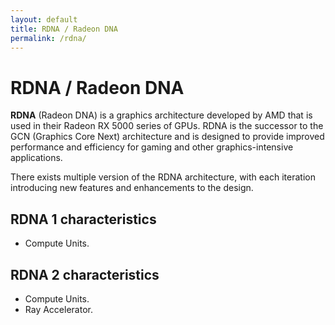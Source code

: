 ```yaml
---
layout: default
title: RDNA / Radeon DNA
permalink: /rdna/
---
```


# RDNA / Radeon DNA

**RDNA** (Radeon DNA) is a graphics architecture developed by AMD that is used in their Radeon RX 5000 series of GPUs. RDNA is the successor to the GCN (Graphics Core Next) architecture and is designed to provide improved performance and efficiency for gaming and other graphics-intensive applications.

There exists multiple version of the RDNA architecture, with each iteration introducing new features and enhancements to the design.

## RDNA 1 characteristics

- Compute Units.

## RDNA 2 characteristics

- Compute Units.
- Ray Accelerator.

